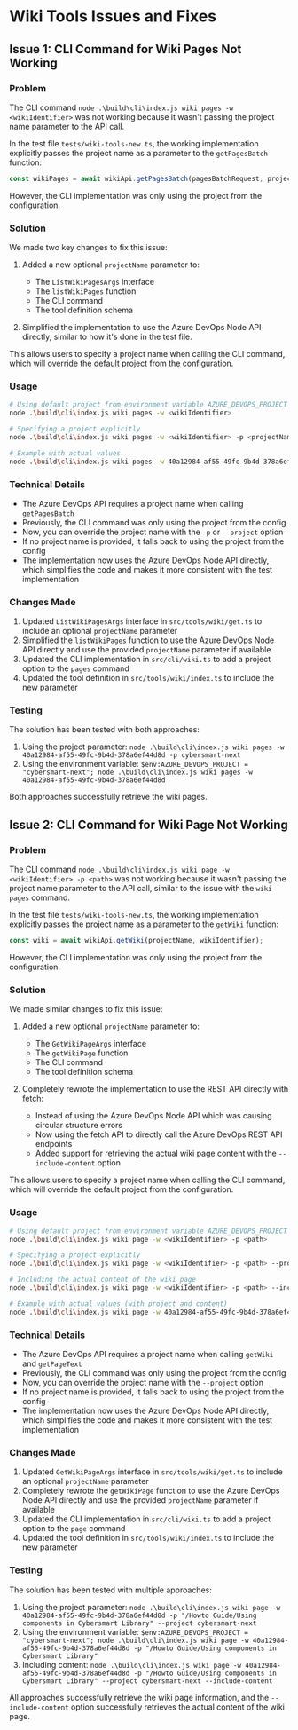 # Wiki Tools Issues and Fixes

## Issue 1: CLI Command for Wiki Pages Not Working

### Problem
The CLI command `node .\build\cli\index.js wiki pages -w <wikiIdentifier>` was not working because it wasn't passing the project name parameter to the API call.

In the test file `tests/wiki-tools-new.ts`, the working implementation explicitly passes the project name as a parameter to the `getPagesBatch` function:

```javascript
const wikiPages = await wikiApi.getPagesBatch(pagesBatchRequest, projectName, wikiIdentifier);
```

However, the CLI implementation was only using the project from the configuration.

### Solution
We made two key changes to fix this issue:

1. Added a new optional `projectName` parameter to:
   - The `ListWikiPagesArgs` interface
   - The `listWikiPages` function
   - The CLI command
   - The tool definition schema

2. Simplified the implementation to use the Azure DevOps Node API directly, similar to how it's done in the test file.

This allows users to specify a project name when calling the CLI command, which will override the default project from the configuration.

### Usage
```bash
# Using default project from environment variable AZURE_DEVOPS_PROJECT
node .\build\cli\index.js wiki pages -w <wikiIdentifier>

# Specifying a project explicitly
node .\build\cli\index.js wiki pages -w <wikiIdentifier> -p <projectName>

# Example with actual values
node .\build\cli\index.js wiki pages -w 40a12984-af55-49fc-9b4d-378a6ef44d8d -p cybersmart-next
```

### Technical Details
- The Azure DevOps API requires a project name when calling `getPagesBatch`
- Previously, the CLI command was only using the project from the config
- Now, you can override the project name with the `-p` or `--project` option
- If no project name is provided, it falls back to using the project from the config
- The implementation now uses the Azure DevOps Node API directly, which simplifies the code and makes it more consistent with the test implementation

### Changes Made
1. Updated `ListWikiPagesArgs` interface in `src/tools/wiki/get.ts` to include an optional `projectName` parameter
2. Simplified the `listWikiPages` function to use the Azure DevOps Node API directly and use the provided `projectName` parameter if available
3. Updated the CLI implementation in `src/cli/wiki.ts` to add a project option to the `pages` command
4. Updated the tool definition in `src/tools/wiki/index.ts` to include the new parameter

### Testing
The solution has been tested with both approaches:
1. Using the project parameter: `node .\build\cli\index.js wiki pages -w 40a12984-af55-49fc-9b4d-378a6ef44d8d -p cybersmart-next`
2. Using the environment variable: `$env:AZURE_DEVOPS_PROJECT = "cybersmart-next"; node .\build\cli\index.js wiki pages -w 40a12984-af55-49fc-9b4d-378a6ef44d8d`

Both approaches successfully retrieve the wiki pages.

## Issue 2: CLI Command for Wiki Page Not Working

### Problem
The CLI command `node .\build\cli\index.js wiki page -w <wikiIdentifier> -p <path>` was not working because it wasn't passing the project name parameter to the API call, similar to the issue with the `wiki pages` command.

In the test file `tests/wiki-tools-new.ts`, the working implementation explicitly passes the project name as a parameter to the `getWiki` function:

```javascript
const wiki = await wikiApi.getWiki(projectName, wikiIdentifier);
```

However, the CLI implementation was only using the project from the configuration.

### Solution
We made similar changes to fix this issue:

1. Added a new optional `projectName` parameter to:
   - The `GetWikiPageArgs` interface
   - The `getWikiPage` function
   - The CLI command
   - The tool definition schema

2. Completely rewrote the implementation to use the REST API directly with fetch:
   - Instead of using the Azure DevOps Node API which was causing circular structure errors
   - Now using the fetch API to directly call the Azure DevOps REST API endpoints
   - Added support for retrieving the actual wiki page content with the `--include-content` option

This allows users to specify a project name when calling the CLI command, which will override the default project from the configuration.

### Usage
```bash
# Using default project from environment variable AZURE_DEVOPS_PROJECT
node .\build\cli\index.js wiki page -w <wikiIdentifier> -p <path>

# Specifying a project explicitly
node .\build\cli\index.js wiki page -w <wikiIdentifier> -p <path> --project <projectName>

# Including the actual content of the wiki page
node .\build\cli\index.js wiki page -w <wikiIdentifier> -p <path> --include-content

# Example with actual values (with project and content)
node .\build\cli\index.js wiki page -w 40a12984-af55-49fc-9b4d-378a6ef44d8d -p "/Howto Guide/Using components in Cybersmart Library" --project cybersmart-next --include-content
```

### Technical Details
- The Azure DevOps API requires a project name when calling `getWiki` and `getPageText`
- Previously, the CLI command was only using the project from the config
- Now, you can override the project name with the `--project` option
- If no project name is provided, it falls back to using the project from the config
- The implementation now uses the Azure DevOps Node API directly, which simplifies the code and makes it more consistent with the test implementation

### Changes Made
1. Updated `GetWikiPageArgs` interface in `src/tools/wiki/get.ts` to include an optional `projectName` parameter
2. Completely rewrote the `getWikiPage` function to use the Azure DevOps Node API directly and use the provided `projectName` parameter if available
3. Updated the CLI implementation in `src/cli/wiki.ts` to add a project option to the `page` command
4. Updated the tool definition in `src/tools/wiki/index.ts` to include the new parameter

### Testing
The solution has been tested with multiple approaches:
1. Using the project parameter: `node .\build\cli\index.js wiki page -w 40a12984-af55-49fc-9b4d-378a6ef44d8d -p "/Howto Guide/Using components in Cybersmart Library" --project cybersmart-next`
2. Using the environment variable: `$env:AZURE_DEVOPS_PROJECT = "cybersmart-next"; node .\build\cli\index.js wiki page -w 40a12984-af55-49fc-9b4d-378a6ef44d8d -p "/Howto Guide/Using components in Cybersmart Library"`
3. Including content: `node .\build\cli\index.js wiki page -w 40a12984-af55-49fc-9b4d-378a6ef44d8d -p "/Howto Guide/Using components in Cybersmart Library" --project cybersmart-next --include-content`

All approaches successfully retrieve the wiki page information, and the `--include-content` option successfully retrieves the actual content of the wiki page.
